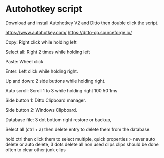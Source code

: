 # Autohotkey script

Download and install Autohotkey V2 and Ditto then double click the script.

https://www.autohotkey.com/ https://ditto-cp.sourceforge.io/

Copy: Right click while holding left

Select all: Right 2 times while holding left

Paste: Wheel click

Enter: Left click while holding right.

Up and down: 2 side buttons while holding right.

Auto scroll: Scroll 1 to 3 while holding right 100 50 1ms

Side button 1: Ditto Clipboard manager.

Side button 2: Windows Clipboard.

Database file: 3 dot bottom right restore or backup, 

Select all (ctrl + a) then delete entry to delete them from the database.

hold ctrl then click them to select multiple, quick properties > never auto delete or auto delete, 3 dots delete all non used clips clips
should be done often to clear other junk clips
